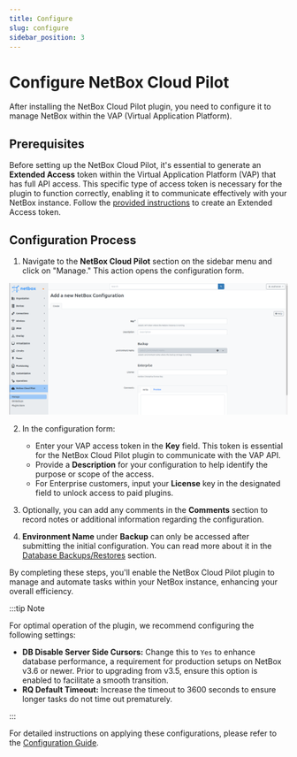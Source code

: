 ```yaml
---
title: Configure
slug: configure
sidebar_position: 3
---
```


# 

# Configure NetBox Cloud Pilot

After installing the NetBox Cloud Pilot plugin, you need to configure it to manage NetBox within the VAP (Virtual Application Platform).

## Prerequisites

Before setting up the NetBox Cloud Pilot, it's essential to generate an **Extended Access** token within the Virtual Application Platform (VAP) that has full API access. This specific type of access token is necessary for the plugin to function correctly, enabling it to communicate effectively with your NetBox instance. Follow the [provided instructions](/account-and-pricing/personal-access-tokens) to create an Extended Access token.
## Configuration Process

1. Navigate to the **NetBox Cloud Pilot** section on the sidebar menu and click on "Manage." This action opens the configuration form.

<div style={{
    display:'flex',
    justifyContent: 'center',
    margin: '0 0 1rem 0'
}}>

![Locale Dropdown](./img/Configure/img-01.png)

</div>

2. In the configuration form:
   - Enter your VAP access token in the **Key** field. This token is essential for the NetBox Cloud Pilot plugin to communicate with the VAP API.
   - Provide a **Description** for your configuration to help identify the purpose or scope of the access.
   - For Enterprise customers, input your **License** key in the designated field to unlock access to paid plugins.

3. Optionally, you can add any comments in the **Comments** section to record notes or additional information regarding the configuration.

4. **Environment Name** under **Backup** can only be accessed after submitting the initial configuration. You can read more about it in the [Database Backups/Restores](/netbox-hosting/netbox-plugins/netbox-cloud-pilot/database-backups-restores) section.

By completing these steps, you'll enable the NetBox Cloud Pilot plugin to manage and automate tasks within your NetBox instance, enhancing your overall efficiency.

:::tip Note

For optimal operation of the plugin, we recommend configuring the following settings:
- **DB Disable Server Side Cursors:** Change this to `Yes` to enhance database performance, a requirement for production setups on NetBox v3.6 or newer. Prior to upgrading from v3.5, ensure this option is enabled to facilitate a smooth transition.
- **RQ Default Timeout:** Increase the timeout to 3600 seconds to ensure longer tasks do not time out prematurely.

:::

For detailed instructions on applying these configurations, please refer to the [Configuration Guide](/netbox-hosting/netbox-plugins/netbox-cloud-pilot/manage-netbox-settings).